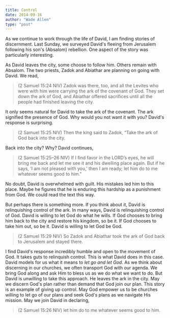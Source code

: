 ```yaml
---
title: Control
date: 2014-09-16
author: "Wade Allen"
type: "post"
---
```

 
As we continue to work through the life of David, I am finding stories of discernment. Last Sunday, we surveyed David's fleeing from Jerusalem following his son's (Absalom) rebellion. One aspect of the story was particularly interesting. 

As David leaves the city, some choose to follow him. Others remain with Absalom. The two priests, Zadok and Abiathar are planning on going with David. We read,

>(2 Samuel 15:24 NIV) Zadok was there, too, and all the Levites who were with him were carrying the ark of the covenant of God. They set down the ark of God, and Abiathar offered sacrifices until all the people had finished leaving the city. 

It only seems natural for David to take the ark of the covenant. The ark signified the presence of God. Why would you not want it with you? David's response is surprising. 

>(2 Samuel 15:25 NIV) Then the king said to Zadok, “Take the ark of God back into the city.

Back into the city? Why? David continues,

>(2 Samuel 15:25–26 NIV) If I find favor in the LORD’s eyes, he will bring me back and let me see it and his dwelling place again. But if he says, ‘I am not pleased with you,’ then I am ready; let him do to me whatever seems good to him.”

No doubt, David is overwhelmed with guilt. His mistakes led him to this place. Maybe he figures that he is enduring this hardship as a punishment from God. We could read the text this way.

But perhaps there is something more. If you think about it, David is relinquishing control of the ark. In many ways, David is relinquishing control of God. David is willing to let God do what he wills. If God chooses to bring him back to the city and restore his kingdom, so be it. If God chooses to take him out, so be it. David is willing to let God be God. 

>(2 Samuel 15:29 NIV) So Zadok and Abiathar took the ark of God back to Jerusalem and stayed there.

I find David's response incredibly humble and open to the movement of God. It takes guts to relinquish control. This is what David does in this case. David models for us what it means to *let go and let God*. As we think about discerning in our churches, we often transport God with our agenda. We bring God along and ask Him to bless us as we do what we want to do. But David is unwilling to take this approach. He leaves the ark in the city. May we discern God's plan rather than demand that God join our plan. This story is an example of giving up control. May God empower us to be churches willing to let go of our plans and seek God's plans as we navigate His mission. May we join David in declaring,

>(2 Samuel 15:26 NIV) let him do to me whatever seems good to him.

